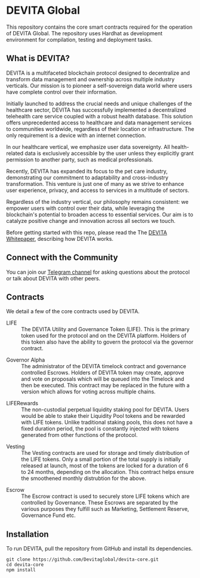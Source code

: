 # DEVITA Global

This repository contains the core smart contracts required for the operation of DEVITA Global. The repository uses Hardhat as development environment for compilation, testing and deployment tasks.

## What is DEVITA?

DEVITA is a multifaceted blockchain protocol designed to decentralize and transform data management and ownership across multiple industry verticals. Our mission is to pioneer a self-sovereign data world where users have complete control over their information.

Initially launched to address the crucial needs and unique challenges of the healthcare sector, DEVITA has successfully implemented a decentralized telehealth care service coupled with a robust health database. This solution offers unprecedented access to healthcare and data management services to communities worldwide, regardless of their location or infrastructure. The only requirement is a device with an internet connection.

In our healthcare vertical, we emphasize user data sovereignty. All health-related data is exclusively accessible by the user unless they explicitly grant permission to another party, such as medical professionals.

Recently, DEVITA has expanded its focus to the pet care industry, demonstrating our commitment to adaptability and cross-industry transformation. This venture is just one of many as we strive to enhance user experience, privacy, and access to services in a multitude of sectors.

Regardless of the industry vertical, our philosophy remains consistent: we empower users with control over their data, while leveraging the blockchain's potential to broaden access to essential services. Our aim is to catalyze positive change and innovation across all sectors we touch.

Before getting started with this repo, please read the The [DEVITA Whitepaper](https://drive.google.com/file/d/1YZrXPVj9nMX8IFTprXY7Q74kOAhWrXH3/view), describing how DEVITA works.

## Connect with the Community
You can join our [Telegram channel](https://t.me/DEVITAGlobal) for asking questions about the protocol or talk about DEVITA with other peers.

## Contracts

We detail a few of the core contracts used by DEVITA.

<dl>
  <dt>LIFE</dt>
  <dd>The DEVITA Utility and Governance Token (LIFE). This is the primary token used for the protocol and on the DEVITA platform. Holders of this token also have the ability to govern the protocol via the governor contract.</dd>
</dl>

<dl>
  <dt>Governor Alpha</dt>
  <dd>The administrator of the DEVITA timelock contract and governance controlled Escrows. Holders of DEVITA token may create, approve and vote on proposals which will be queued into the Timelock and then be executed. This contract may be replaced in the future with a version which allows for voting across multiple chains. </dd>
</dl>

<dl>
  <dt>LIFERewards</dt>
  <dd>The non-custodial perpetual liquidity staking pool for DEVITA. Users would be able to stake their Liquidity Pool tokens and be rewarded with LIFE tokens. Unlike traditional staking pools, this does not have a fixed duration period, the pool is constantly injected with tokens generated from other functions of the protocol.</dd>
</dl>

<dl>
  <dt>Vesting</dt>
  <dd>The Vesting contracts are used for storage and timely distribution of the LIFE tokens. Only a small portion of the total supply is initially released at launch, most of the tokens are locked for a duration of 6 to 24 months, depending on the allocation. This contract helps ensure the smoothened monthly distrubtion for the above.</dd>
</dl>

<dl>
  <dt>Escrow</dt>
  <dd>The Escrow contract is used to securely store LIFE tokens which are controlled by Governance. These Escrows are separated by the various purposes they fulfill such as Marketing, Settlement Reserve, Governance Fund etc. </dd>
</dl>

## Installation

To run DEVITA, pull the repository from GitHub and install its dependencies.

    git clone https://github.com/Devitaglobal/devita-core.git
    cd devita-core
    npm install
